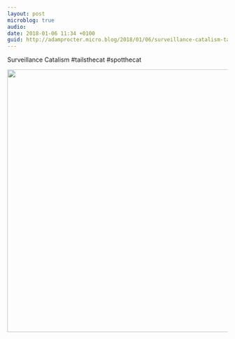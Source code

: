 ```yaml
---
layout: post
microblog: true
audio: 
date: 2018-01-06 11:34 +0100
guid: http://adamprocter.micro.blog/2018/01/06/surveillance-catalism-tailsthecat.html
---
```

Surveillance Catalism #tailsthecat #spotthecat

<img src="http://discursive.adamprocter.co.uk/uploads/2018/f82ba44708.jpg" width="600" height="600" />
